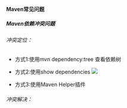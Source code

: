 #### Maven常见问题

##### Maven依赖冲突问题

###### 冲突定位：
- 方式1:使用mvn dependency:tree 查看依赖树

- 方式2:使用show dependencies
![](image/maven-show-dependencies.tiff)
- 方式3:使用Maven Helper插件
###### 冲突解决：




